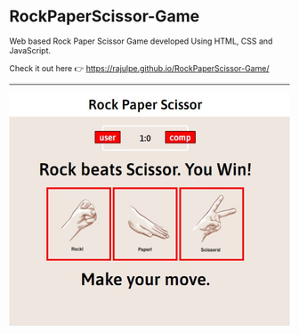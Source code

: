 # RockPaperScissor-Game
Web based Rock Paper Scissor Game developed Using HTML, CSS and JavaScript.

Check it out here 👉  https://rajulpe.github.io/RockPaperScissor-Game/

<hr>

<img src="./rockPaperScissor.JPG">
